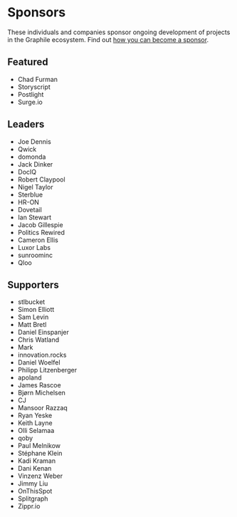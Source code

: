 # Sponsors

These individuals and companies sponsor ongoing development of projects in
the Graphile ecosystem. Find out [how you can become a
sponsor](https://graphile.org/sponsor/).

## Featured

- Chad Furman
- Storyscript
- Postlight
- Surge.io

## Leaders

- Joe Dennis
- Qwick
- domonda
- Jack Dinker
- DocIQ
- Robert Claypool
- Nigel Taylor
- Sterblue
- HR-ON
- Dovetail
- Ian Stewart
- Jacob Gillespie
- Politics Rewired
- Cameron Ellis
- Luxor Labs
- sunroominc
- Qloo

## Supporters

- stlbucket
- Simon Elliott
- Sam Levin
- Matt Bretl
- Daniel Einspanjer
- Chris Watland
- Mark
- innovation.rocks
- Daniel Woelfel
- Philipp Litzenberger
- apoland
- James Rascoe
- Bjørn Michelsen
- CJ
- Mansoor Razzaq
- Ryan Yeske
- Keith Layne
- Olli Selamaa
- qoby
- Paul Melnikow
- Stéphane Klein
- Kadi Kraman
- Dani Kenan
- Vinzenz Weber
- Jimmy Liu
- OnThisSpot
- Splitgraph
- Zippr.io
